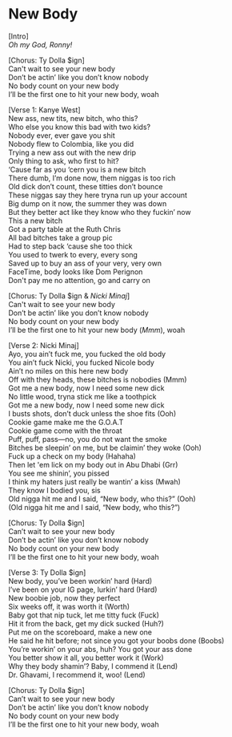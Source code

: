 # New Body

[Intro]  
_Oh my God, Ronny!_  

[Chorus: Ty Dolla $ign]  
Can't wait to see your new body  
Don’t be actin’ like you don’t know nobody  
No body count on your new body  
I’ll be the first one to hit your new body, woah  

[Verse 1: Kanye West]  
New ass, new tits, new bitch, who this?  
Who else you know this bad with two kids?  
Nobody ever, ever gave you shit  
Nobody flew to Colombia, like you did  
Trying a new ass out with the new drip  
Only thing to ask, who first to hit?  
‘Cause far as you ‘cern you is a new bitch  
There dumb, I’m done now, them niggas is too rich  
Old dick don’t count, these titties don’t bounce  
These niggas say they here tryna run up your account  
Big dump on it now, the summer they was down  
But they better act like they know who they fuckin’ now  
This a new bitch  
Got a party table at the Ruth Chris  
All bad bitches take a group pic  
Had to step back ‘cause she too thick  
You used to twerk to every, every song  
Saved up to buy an ass of your very, very own  
FaceTime, body looks like Dom Perignon  
Don't pay me no attention, go and carry on  

[Chorus: Ty Dolla $ign & _Nicki Minaj_]  
Can't wait to see your new body  
Don’t be actin’ like you don’t know nobody  
No body count on your new body  
I’ll be the first one to hit your new body (_Mmm_), woah  

[Verse 2: Nicki Minaj]  
Ayo, you ain’t fuck me, you fucked the old body  
You ain’t fuck Nicki, you fucked Nicole body  
Ain’t no miles on this here new body  
Off with they heads, these bitches is nobodies (Mmm)  
Got me a new body, now I need some new dick  
No little wood, tryna stick me like a toothpick  
Got me a new body, now I need some new dick  
I busts shots, don’t duck unless the shoe fits (Ooh)  
Cookie game make me the G.O.A.T  
Cookie game come with the throat  
Puff, puff, pass—no, you do not want the smoke  
Bitches be sleepin’ on me, but be claimin’ they woke (Ooh)  
Fuck up a check on my body (Hahaha)  
Then let 'em lick on my body out in Abu Dhabi (Grr)  
You see me shinin’, you pissed  
I think my haters just really be wantin’ a kiss (Mwah)  
They know I bodied you, sis  
Old nigga hit me and I said, “New body, who this?” (Ooh)  
(Old nigga hit me and I said, “New body, who this?”)  

[Chorus: Ty Dolla $ign]  
Can’t wait to see your new body  
Don’t be actin’ like you don’t know nobody  
No body count on your new body  
I’ll be the first one to hit your new body, woah  

[Verse 3: Ty Dolla $ign]  
New body, you’ve been workin’ hard (Hard)  
I’ve been on your IG page, lurkin’ hard (Hard)  
New boobie job, now they perfect  
Six weeks off, it was worth it (Worth)  
Baby got that nip tuck, let me titty fuck (Fuck)  
Hit it from the back, get my dick sucked (Huh?)  
Put me on the scoreboard, make a new one  
He said he hit before; not since you got your boobs done (Boobs)  
You’re workin’ on your abs, huh? You got your ass done  
You better show it all, you better work it (Work)  
Why they body shamin’? Baby, I commend it (Lend)  
Dr. Ghavami, I recommend it, woo! (Lend)  

[Chorus: Ty Dolla $ign]  
Can’t wait to see your new body  
Don’t be actin’ like you don’t know nobody  
No body count on your new body  
I’ll be the first one to hit your new body, woah
